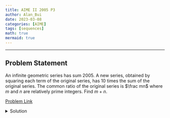 ```yaml
---
title: AIME II 2005 P3    
author: Alan_Bui    
date: 2023-03-08
categories: [AIME]
tags: [sequences]
math: true    
mermaid: true  
---
```


---
## Problem Statement

An infinite geometric series has sum 2005. A new series, obtained by squaring each term of the original series, has 10 times the sum of the original series. The common ratio of the original series is $\frac mn$ where $m$ and $n$ are relatively prime integers. Find $m+n.$

[Problem Link](https://artofproblemsolving.com/wiki/index.php/2005_AIME_II_Problems/Problem_3)

<details>
<summary> Solution </summary>

$$\text{Let } a, a > 0 \text{ be the first term of the original infinite geometric series}$$

$$\text{Let } r, \vert r \vert < 1 \text{ be the common ratio of the original infinite geometric series}$$

$$\implies \dfrac{a}{1-r} = 2005, \dfrac{a^2}{1 - r^2} = 10(2005)$$

$$\dfrac{a^2}{1 - r^2} = (10)(\dfrac{a}{1-r})$$

$$\dfrac{a^2}{1 + r} = 10a$$

$$a = 10(1 + r)$$

$$\Sub a = 10(1 + r) into \dfrac{a}{1-r} = 2005$$

$$\dfrac{10(1+r)}{1-r} = 2005$$

$$10 + 10r = 2005 - 2005r \implies 2015r = 1995 \implies r = \dfrac{1995}{2015} = \dfrac{399}{403}$$

$$\text{let } \dfrac{m}{n} = \dfrac{399}{403} \implies m + n = 399 + 403 = 802$$

</details>

